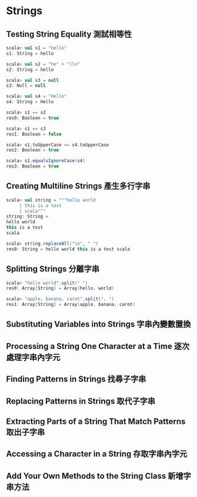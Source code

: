 # Strings

## Testing String Equality 測試相等性

```scala
scala> val s1 = "hello"
s1: String = hello

scala> val s2 = "he" + "llo"
s2: String = hello

scala> val s3 = null
s3: Null = null

scala> val s4 = "Hello"
s4: String = Hello

scala> s1 == s2
res0: Boolean = true

scala> s1 == s3
res1: Boolean = false

scala> s1.toUpperCase == s4.toUpperCase
res2: Boolean = true

scala> s1.equalsIgnoreCase(s4)
res3: Boolean = true
```


## Creating Multiline Strings 產生多行字串

```scala
scala> val string = """hello world
     | this is a test
     | scala"""
string: String =
hello world
this is a test
scala

scala> string.replaceAll("\n", " ")
res0: String = hello world this is a test scala
```

## Splitting Strings 分離字串

```scala
scala> "hello world".split(" ")
res0: Array[String] = Array(hello, world)

scala> "apple, banana, carot".split(", ")
res1: Array[String] = Array(apple, banana, carot)
```

## Substituting Variables into Strings 字串內變數置換

## Processing a String One Character at a Time 逐次處理字串內字元

## Finding Patterns in Strings 找尋子字串

## Replacing Patterns in Strings 取代子字串

## Extracting Parts of a String That Match Patterns 取出子字串

## Accessing a Character in a String 存取字串內字元

## Add Your Own Methods to the String Class 新增字串方法
